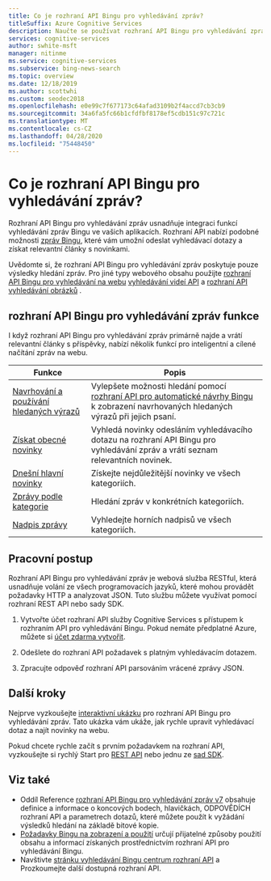 ```yaml
---
title: Co je rozhraní API Bingu pro vyhledávání zpráv?
titleSuffix: Azure Cognitive Services
description: Naučte se používat rozhraní API Bingu pro vyhledávání zpráv k prohledávání webu pro aktuální titulky napříč kategoriemi, včetně titulků a témat trendů.
services: cognitive-services
author: swhite-msft
manager: nitinme
ms.service: cognitive-services
ms.subservice: bing-news-search
ms.topic: overview
ms.date: 12/18/2019
ms.author: scottwhi
ms.custom: seodec2018
ms.openlocfilehash: e0e99c7f677173c64afad3109b2f4accd7cb3cb9
ms.sourcegitcommit: 34a6fa5fc66b1cfdfbf8178ef5cdb151c97c721c
ms.translationtype: MT
ms.contentlocale: cs-CZ
ms.lasthandoff: 04/28/2020
ms.locfileid: "75448450"
---
```

# <a name="what-is-the-bing-news-search-api"></a>Co je rozhraní API Bingu pro vyhledávání zpráv?

Rozhraní API Bingu pro vyhledávání zpráv usnadňuje integraci funkcí vyhledávání zpráv Bingu ve vašich aplikacích. Rozhraní API nabízí podobné možnosti [zpráv Bingu](https://www.bing.com/news), které vám umožní odeslat vyhledávací dotazy a získat relevantní články s novinkami.

Uvědomte si, že rozhraní API Bingu pro vyhledávání zpráv poskytuje pouze výsledky hledání zpráv. Pro jiné typy webového obsahu použijte [rozhraní API Bingu pro vyhledávání na webu](../bing-web-search/search-the-web.md) [vyhledávání videí API](../bing-video-search/search-the-web.md) a [rozhraní API vyhledávání obrázků](../bing-image-search/overview.md) .

## <a name="bing-news-search-api-features"></a>rozhraní API Bingu pro vyhledávání zpráv funkce

I když rozhraní API Bingu pro vyhledávání zpráv primárně najde a vrátí relevantní články s příspěvky, nabízí několik funkcí pro inteligentní a cílené načítání zpráv na webu.

|Funkce  |Popis  |
|---------|---------|
|[Navrhování a používání hledaných výrazů](concepts/search-for-news.md#suggest-and-use-search-terms)     | Vylepšete možnosti hledání pomocí [rozhraní API pro automatické návrhy Bingu](../bing-autosuggest/get-suggested-search-terms.md) k zobrazení navrhovaných hledaných výrazů při jejich psaní.         |
|[Získat obecné novinky](concepts/search-for-news.md#get-general-news)     | Vyhledá novinky odesláním vyhledávacího dotazu na rozhraní API Bingu pro vyhledávání zpráv a vrátí seznam relevantních novinek.           |
|[Dnešní hlavní novinky](concepts/search-for-news.md#get-todays-top-news)      | Získejte nejdůležitější novinky ve všech kategoriích.       |
|[Zprávy podle kategorie](concepts/search-for-news.md)     | Hledání zpráv v konkrétních kategoriích.        | 
|[Nadpis zprávy](concepts/search-for-news.md)     | Vyhledejte horních nadpisů ve všech kategoriích.         |

## <a name="workflow"></a>Pracovní postup

Rozhraní API Bingu pro vyhledávání zpráv je webová služba RESTful, která usnadňuje volání ze všech programovacích jazyků, které mohou provádět požadavky HTTP a analyzovat JSON. Tuto službu můžete využívat pomocí rozhraní REST API nebo sady SDK.

1. Vytvořte účet rozhraní API služby Cognitive Services s přístupem k rozhraním API pro vyhledávání Bingu. Pokud nemáte předplatné Azure, můžete si [účet zdarma vytvořit](https://azure.microsoft.com/try/cognitive-services/?api=bing-web-news-api).

2. Odešlete do rozhraní API požadavek s platným vyhledávacím dotazem.

3. Zpracujte odpověď rozhraní API parsováním vrácené zprávy JSON.

## <a name="next-steps"></a>Další kroky

Nejprve vyzkoušejte [interaktivní ukázku](https://azure.microsoft.com/services/cognitive-services/bing-news-search-api/) pro rozhraní API Bingu pro vyhledávání zpráv. Tato ukázka vám ukáže, jak rychle upravit vyhledávací dotaz a najít novinky na webu.

Pokud chcete rychle začít s prvním požadavkem na rozhraní API, vyzkoušejte si rychlý Start pro [REST API](quickstart.md) nebo jednu ze [sad SDK](sdk.md).

## <a name="see-also"></a>Viz také

* Oddíl Reference [rozhraní API Bingu pro vyhledávání zpráv v7](https://docs.microsoft.com/rest/api/cognitiveservices-bingsearch/bing-news-api-v7-reference) obsahuje definice a informace o koncových bodech, hlavičkách, ODPOVĚDÍCH rozhraní API a parametrech dotazů, které můžete použít k vyžádání výsledků hledání na základě bitové kopie.
* [Požadavky Bingu na zobrazení a použití](./useanddisplayrequirements.md) určují přijatelné způsoby použití obsahu a informací získaných prostřednictvím rozhraní API pro vyhledávání Bingu.
* Navštivte [stránku vyhledávání Bingu centrum rozhraní API](../bing-web-search/search-the-web.md) a Prozkoumejte další dostupná rozhraní API.